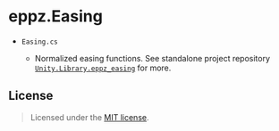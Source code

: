 # eppz.Easing

* `Easing.cs`

    + Normalized easing functions. See standalone project repository [`Unity.Library.eppz_easing`](https://github.com/eppz/Unity.Library.eppz_easing) for more.

## License

> Licensed under the [MIT license](http://en.wikipedia.org/wiki/MIT_License).

